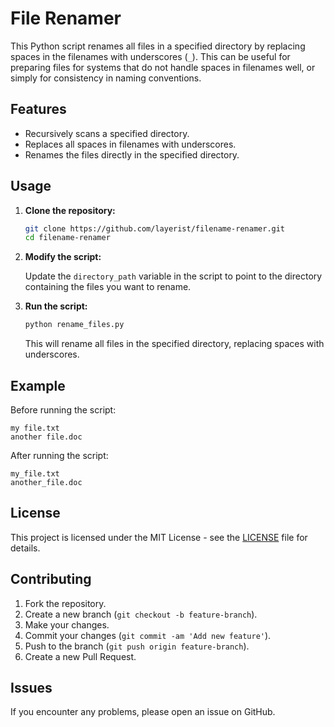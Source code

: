 # File Renamer

This Python script renames all files in a specified directory by replacing spaces in the filenames with underscores (`_`). This can be useful for preparing files for systems that do not handle spaces in filenames well, or simply for consistency in naming conventions.

## Features

- Recursively scans a specified directory.
- Replaces all spaces in filenames with underscores.
- Renames the files directly in the specified directory.

## Usage

1. **Clone the repository:**

   ```bash
   git clone https://github.com/layerist/filename-renamer.git
   cd filename-renamer
   ```

2. **Modify the script:**

   Update the `directory_path` variable in the script to point to the directory containing the files you want to rename.

3. **Run the script:**

   ```bash
   python rename_files.py
   ```

   This will rename all files in the specified directory, replacing spaces with underscores.

## Example

Before running the script:

```
my file.txt
another file.doc
```

After running the script:

```
my_file.txt
another_file.doc
```

## License

This project is licensed under the MIT License - see the [LICENSE](LICENSE) file for details.

## Contributing

1. Fork the repository.
2. Create a new branch (`git checkout -b feature-branch`).
3. Make your changes.
4. Commit your changes (`git commit -am 'Add new feature'`).
5. Push to the branch (`git push origin feature-branch`).
6. Create a new Pull Request.

## Issues

If you encounter any problems, please open an issue on GitHub.
